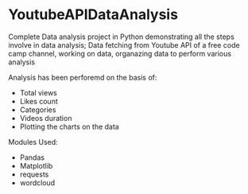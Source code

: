 # YoutubeAPIDataAnalysis

Complete Data analysis project in Python demonstrating all the steps involve in data analysis; Data fetching from Youtube API of a free code camp channel, working on data, organazing data to perform various analysis

Analysis has been perforemd on the basis of:
  - Total views
  - Likes count
  - Categories
  - Videos duration
  - Plotting the charts on the data


Modules Used: 
  - Pandas
  - Matplotlib
  - requests
  - wordcloud

